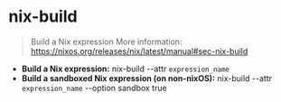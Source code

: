 # nix-build
> Build a Nix expression
> More information: <https://nixos.org/releases/nix/latest/manual#sec-nix-build>
- **Build a Nix expression:**
nix-build --attr `expression_name`
- **Build a sandboxed Nix expression (on non-nixOS):**
nix-build --attr `expression_name` --option sandbox true
